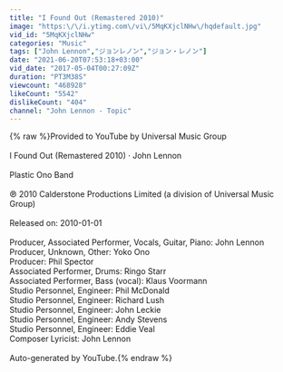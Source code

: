 ```yaml
---
title: "I Found Out (Remastered 2010)"
image: "https:\/\/i.ytimg.com\/vi\/5MqKXjclNHw\/hqdefault.jpg"
vid_id: "5MqKXjclNHw"
categories: "Music"
tags: ["John Lennon","ジョンレノン","ジョン・レノン"]
date: "2021-06-20T07:53:18+03:00"
vid_date: "2017-05-04T00:27:09Z"
duration: "PT3M38S"
viewcount: "468928"
likeCount: "5542"
dislikeCount: "404"
channel: "John Lennon - Topic"
---
```

{% raw %}Provided to YouTube by Universal Music Group<br /><br />I Found Out (Remastered 2010) · John Lennon<br /><br />Plastic Ono Band<br /><br />℗ 2010 Calderstone Productions Limited (a division of Universal Music Group)<br /><br />Released on: 2010-01-01<br /><br />Producer, Associated  Performer, Vocals, Guitar, Piano: John Lennon<br />Producer, Unknown, Other: Yoko Ono<br />Producer: Phil Spector<br />Associated  Performer, Drums: Ringo Starr<br />Associated  Performer, Bass (vocal): Klaus Voormann<br />Studio  Personnel, Engineer: Phil McDonald<br />Studio  Personnel, Engineer: Richard Lush<br />Studio  Personnel, Engineer: John Leckie<br />Studio  Personnel, Engineer: Andy Stevens<br />Studio  Personnel, Engineer: Eddie Veal<br />Composer  Lyricist: John Lennon<br /><br />Auto-generated by YouTube.{% endraw %}
